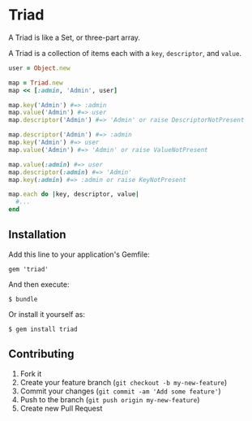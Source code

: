 # Triad

A Triad is like a Set, or three-part array.

A Triad is a collection of items each with a `key`, `descriptor`, and `value`.

```ruby
user = Object.new

map = Triad.new
map << [:admin, 'Admin', user]

map.key('Admin') #=> :admin
map.value('Admin') #=> user
map.descriptor('Admin') #=> 'Admin' or raise DescriptorNotPresent

map.descriptor('Admin') #=> :admin
map.key('Admin') #=> user
map.value('Admin') #=> 'Admin' or raise ValueNotPresent

map.value(:admin) #=> user
map.descriptor(:admin) #=> 'Admin'
map.key(:admin) #=> :admin or raise KeyNotPresent

map.each do |key, descriptor, value|
  #...
end
```

## Installation

Add this line to your application's Gemfile:

    gem 'triad'

And then execute:

    $ bundle

Or install it yourself as:

    $ gem install triad

## Contributing

1. Fork it
2. Create your feature branch (`git checkout -b my-new-feature`)
3. Commit your changes (`git commit -am 'Add some feature'`)
4. Push to the branch (`git push origin my-new-feature`)
5. Create new Pull Request
